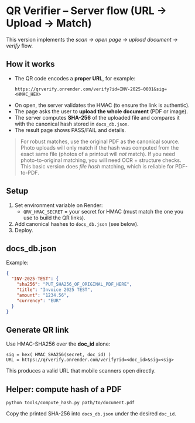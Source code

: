 # QR Verifier – Server flow (URL → Upload → Match)

This version implements the *scan → open page → upload document → verify* flow.

## How it works
- The QR code encodes a **proper URL**, for example:
  ```
  https://qrverify.onrender.com/verify?id=INV-2025-0001&sig=<HMAC_HEX>
  ```
- On open, the server validates the HMAC (to ensure the link is authentic).
- The page asks the user to **upload the whole document** (PDF or image).
- The server computes **SHA-256** of the uploaded file and compares it with the canonical hash stored in `docs_db.json`.
- The result page shows PASS/FAIL and details.

> For robust matches, use the original PDF as the canonical source. Photo uploads will only match if the hash was computed from the exact same file (photos of a printout will *not* match). If you need photo-to-original matching, you will need OCR + structure checks. This basic version does *file hash* matching, which is reliable for PDF-to-PDF.

## Setup
1. Set environment variable on Render:
   - `QRV_HMAC_SECRET` = your secret for HMAC (must match the one you use to build the QR links).
2. Add canonical hashes to `docs_db.json` (see below).
3. Deploy.

## docs_db.json
Example:
```json
{
  "INV-2025-TEST": {
    "sha256": "PUT_SHA256_OF_ORIGINAL_PDF_HERE",
    "title": "Invoice 2025 TEST",
    "amount": "1234.56",
    "currency": "EUR"
  }
}
```

## Generate QR link
Use HMAC-SHA256 over the **doc_id** alone:
```
sig = hex( HMAC_SHA256(secret, doc_id) )
URL = https://qrverify.onrender.com/verify?id=<doc_id>&sig=<sig>
```
This produces a valid URL that mobile scanners open directly.

## Helper: compute hash of a PDF
```
python tools/compute_hash.py path/to/document.pdf
```
Copy the printed SHA-256 into `docs_db.json` under the desired `doc_id`.
